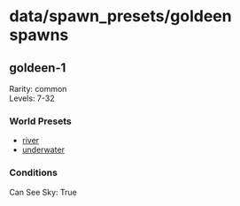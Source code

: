 # data/spawn_presets/goldeen spawns  
  
## goldeen-1  
Rarity: common  
Levels: 7-32  
  
### World Presets  
* [river](data/spawn_data/river.md)  
* [underwater](data/spawn_data/underwater.md)  
  
### Conditions  
Can See Sky: True  
